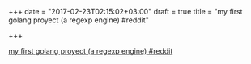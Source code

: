 +++
date = "2017-02-23T02:15:02+03:00"
draft = true
title = "my first golang proyect (a regexp engine)  #reddit"

+++

<p><a href="https://t.co/TFylrZYsmC">my first golang proyect (a regexp engine)  #reddit</a></p>
